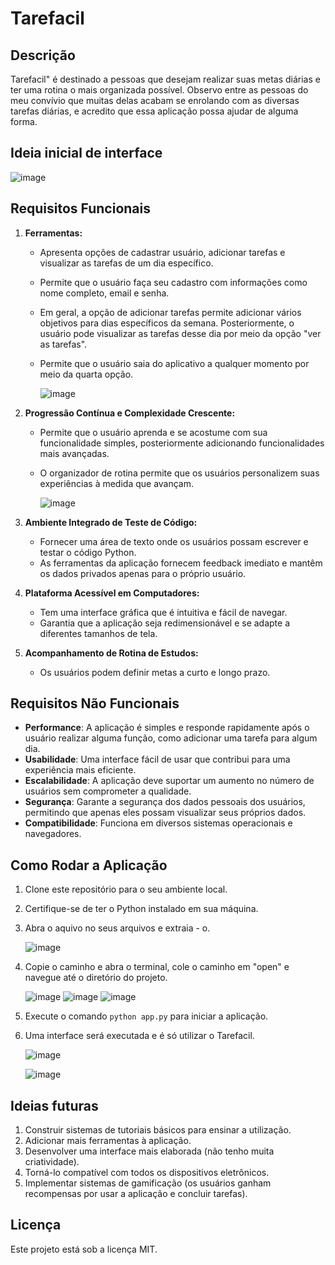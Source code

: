 # Tarefacil

## Descrição

Tarefacil" é destinado a pessoas que desejam realizar suas metas diárias e ter uma rotina o mais organizada possível. Observo entre as pessoas do meu convívio que muitas delas acabam se enrolando com as diversas tarefas diárias, e acredito que essa aplicação possa ajudar de alguma forma.

## Ideia inicial de interface

![image](https://github.com/nicolastz10/Projeto-Integrador/assets/142109256/8adb577e-153f-4902-9ce1-f2397c89ac5c)

## Requisitos Funcionais

1. **Ferramentas:**
    - Apresenta opções de cadastrar usuário, adicionar tarefas e visualizar as tarefas de um dia específico.
    - Permite que o usuário faça seu cadastro com informações como nome completo, email e senha.
    - Em geral, a opção de adicionar tarefas permite adicionar vários objetivos para dias específicos da semana. Posteriormente, o usuário pode visualizar as tarefas desse dia por meio da opção "ver as tarefas".
    - Permite que o usuário saia do aplicativo a qualquer momento por meio da quarta opção.
  
       ![image](https://github.com/nicolastz10/Projeto-Integrador/assets/142109256/c5ad60ab-b20b-4468-ae31-e88109b4f0af)

2. **Progressão Contínua e Complexidade Crescente:**
   - Permite que o usuário aprenda e se acostume com sua funcionalidade simples, posteriormente adicionando funcionalidades mais avançadas.
   - O organizador de rotina permite que os usuários personalizem suas experiências à medida que avançam.
  
     ![image](https://github.com/nicolastz10/Projeto-Integrador/assets/142109256/9c34ec4d-28cd-4648-a283-5aecb9bfe7cf)

3. **Ambiente Integrado de Teste de Código:**
   - Fornecer uma área de texto onde os usuários possam escrever e testar o código Python.
   - As ferramentas da aplicação fornecem feedback imediato e mantêm os dados privados apenas para o próprio usuário.

4. **Plataforma Acessível em Computadores:**
   - Tem uma interface gráfica que é intuitiva e fácil de navegar.
   - Garantia que a aplicação seja redimensionável e se adapte a diferentes tamanhos de tela.

5. **Acompanhamento de Rotina de Estudos:**
   - Os usuários podem definir metas a curto e longo prazo.

## Requisitos Não Funcionais

- **Performance**: A aplicação é simples e responde rapidamente após o usuário realizar alguma função, como adicionar uma tarefa para algum dia.
- **Usabilidade**: Uma interface fácil de usar que contribui para uma experiência mais eficiente.
- **Escalabilidade**: A aplicação deve suportar um aumento no número de usuários sem comprometer a qualidade.
- **Segurança**: Garante a segurança dos dados pessoais dos usuários, permitindo que apenas eles possam visualizar seus próprios dados.
- **Compatibilidade**: Funciona em diversos sistemas operacionais e navegadores.

## Como Rodar a Aplicação

1. Clone este repositório para o seu ambiente local.
2. Certifique-se de ter o Python instalado em sua máquina.
3. Abra o aquivo no seus arquivos e extraia - o.

    ![image](https://github.com/nicolastz10/Projeto-Integrador/assets/142109256/770137e9-e876-459c-93f6-7aa0a040b4fe)

5. Copie o caminho e abra o terminal, cole o caminho em "open" e navegue até o diretório do projeto.

    ![image](https://github.com/nicolastz10/Projeto-Integrador/assets/142109256/cbc40e2f-6fe0-4c2d-8229-eba1ca826519)
    ![image](https://github.com/nicolastz10/Projeto-Integrador/assets/142109256/693fa940-9907-4200-b75d-9dc898d9ceda)
    ![image](https://github.com/nicolastz10/Projeto-Integrador/assets/142109256/a88d3c40-3634-432e-8816-573413525065)

6. Execute o comando `python app.py` para iniciar a aplicação.
7. Uma interface será executada e é só utilizar o Tarefacil.

   ![image](https://github.com/nicolastz10/Projeto-Integrador/assets/142109256/48c8b34c-35bb-47c6-8d71-17636db97604)

   ![image](https://github.com/nicolastz10/Projeto-Integrador/assets/142109256/7320b5e2-827d-41fe-97d4-0e7b299730b5)

## Ideias futuras

1. Construir sistemas de tutoriais básicos para ensinar a utilização.
2. Adicionar mais ferramentas à aplicação.
3. Desenvolver uma interface mais elaborada (não tenho muita criatividade).
4. Torná-lo compatível com todos os dispositivos eletrônicos.
5. Implementar sistemas de gamificação (os usuários ganham recompensas por usar a aplicação e concluir tarefas).

## Licença

Este projeto está sob a licença MIT.
